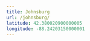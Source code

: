 ```yaml
---
title: Johnsburg
url: /johnsburg/
latitude: 42.380020900000005
longitude: -88.24203150000001
---
```

